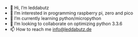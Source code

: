 - 👋 Hi, I’m leddabutz
- 👀 I’m interested in programming raspberry pi, zero and pico
- 🌱 I’m currently learning python/micropython
- 💞️ I’m looking to collaborate on optimizing python 3.3.6
- 📫 How to reach me info@leddabutz.de

<!---
leddabutz/leddabutz is a ✨ special ✨ repository because its `README.md` (this file) appears on your GitHub profile.
You can click the Preview link to take a look at your changes.
--->
